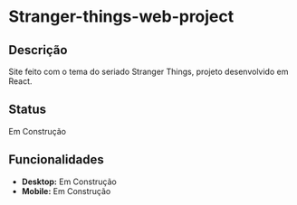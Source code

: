 # Stranger-things-web-project

## Descrição
Site feito com o tema do seriado Stranger Things, projeto desenvolvido em React.

## Status
Em Construção

## Funcionalidades
- **Desktop:** Em Construção
- **Mobile:** Em Construção

